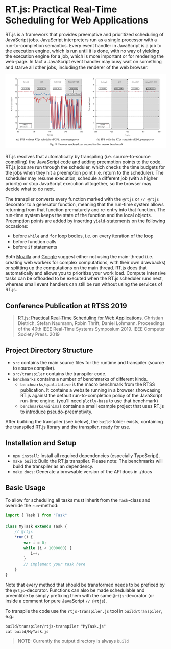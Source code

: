 # RT.js: Practical Real-Time Scheduling for Web Applications

RT.js is a framework that provides preemptive and prioritized scheduling of JavaScript jobs. JavaScript interpreters run as a single processor with a run-to-completion semantics. Every event handler in JavaScript is a job to the execution engine, which is run until it is done, with no way of yielding the execution engine for a job, which is more important or for rendering the web-page. In fact a JavaScript event handler may busy wait on something and starve all other jobs, including the renderer of the web browser.

![](macro-benchmark.png)

RT.js resolves that automatically by transpiling (i.e. source-to-source compiling) the JavaScript code and adding preemption points to the code. RT.js jobs are run through the scheduler, which checks the time budgets for the jobs when they hit a preemption point (i.e. return to the scheduler). The scheduler may resume execution, schedule a different job (with a higher priority) or stop JavaScript execution alltogether, so the browser may decide what to do next.

The transpiler converts every function marked with the `@rtjs` or `// @rtjs` decorator to a generator function, meaning that the run-time system allows returning from that function prematurely and re-entry into that function. The run-time system keeps the state of the function and the local objects. Preemption points are added by inserting `yield`-statements on the following occasions:

- before `while` and `for` loop bodies, i.e. on every iteration of the loop
- before function calls
- before `if` statements

Both [Mozilla][2] and [Google][1] suggest either not using the main-thread (i.e. creating web workers for complex computations, with their own drawbacks) or splitting up the computations on the main thread. RT.js does that automatically and allows you to prioritize your work load. Compute intensive tasks can be offloaded to be executed when the RT.js scheduler runs next, whereas small event handlers can still be run without using the services of RT.js.

## Conference Publication at RTSS 2019

> [RT.js: Practical Real-Time Scheduling for Web Applications](https://www.sra.uni-hannover.de/Publications/publications.html#dietrich:19:rtss). Christian Dietrich, Stefan Naumann, Robin Thrift, Daniel Lohmann. Proceedings of the 40th IEEE Real-Time Systems Symposium 2019. IEEE Computer Society Press. 2019

## Project Directory Structure

- `src` contains the main source files for the runtime and transpiler (source to source compiler).
- `src/transpiler` contains the transpiler code.
- `benchmarks` contains a number of benchmarks of different kinds.
  - `benchmarks/qualitative` is the macro benchmark from the RTSS publication. It contains a website running in a browser showcasing RT.js against the default run-to-completion policy of the JavaScript run-time engine. (you'll need `plotly-base` to use that benchmark)
  - `benchmarks/minimal` contains a small example project that uses RT.js to introduce pseudo-preemptivity.

After building the transpiler (see below), the `build`-folder exists, containing the transpiled RT.js library and the transpiler, ready for use.

## Installation and Setup

- `npm install`: Install all required dependencies (especially TypeScript).
- `make build`: Build the RT.js transpiler. Please note: The benchmarks will build the transpiler as an dependency.
- `make docs`: Generate a browsable version of the API docs in ./docs

## Basic Usage

To allow for scheduling all tasks must inherit from the `Task`-class and override the `run`-method:

```javascript
import { Task } from "Task"

class MyTask extends Task {
    // @rtjs
    *run() {
        var i = 0;
        while (i < 1000000) {
           i++;
        }
        // implement your task here
    }
}
```

Note that every method that should be transformed needs to be prefixed by the `@rtjs`-decorator. Functions can also be made schedulable and preemtible by simply prefixing them with the same `@rtjs`-decorator (or inside a comment for pure JavaScript `// @rtjs`).

To transpile the code use the `rtjs-transpiler.js` tool in `build/transpiler`, e.g.:

```
build/transpiler/rtjs-transpiler "MyTask.js"
cat build/MyTask.js
```

> NOTE: Currently the output directory is always `build`

[1]: https://developers.google.com/web/fundamentals/performance/rendering/ "Rendering Performance: Google"
[2]: https://developer.mozilla.org/en-US/docs/Mozilla/Firefox/Performance_best_practices_for_Firefox_fe_engineers "Performance best practices for Firefox front-end engineers"
